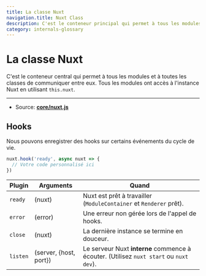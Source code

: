 ```yaml
---
title: La classe Nuxt
navigation.title: Nuxt Class
description: C'est le conteneur principal qui permet à tous les modules et classes de communiquer entre eux. Tous les modules ont accès à l'instance Nuxt en utilisant this.nuxt.
category: internals-glossary
---
```


# La classe Nuxt

C'est le conteneur central qui permet à tous les modules et à toutes les classes de communiquer entre eux. Tous les modules ont accès à l'instance Nuxt en utilisant `this.nuxt`.

---

- Source: **[core/nuxt.js](https://github.com/nuxt/nuxt.js/blob/dev/packages/core/src/nuxt.js)**

## Hooks

Nous pouvons enregistrer des hooks sur certains événements du cycle de vie.

```js
nuxt.hook('ready', async nuxt => {
  // Votre code personnalisé ici
})
```

| Plugin   | Arguments              | Quand                                                                                  |
| -------- | ---------------------- | -------------------------------------------------------------------------------------- |
| `ready`  | (nuxt)                 | Nuxt est prêt à travailler (`ModuleContainer` et `Renderer` prêt).                     |
| `error`  | (error)                | Une erreur non gérée lors de l'appel de hooks.                                         |
| `close`  | (nuxt)                 | La dernière instance se termine en douceur.                                            |
| `listen` | (server, {host, port}) | Le serveur Nuxt **interne** commence à écouter. (Utilisez `nuxt start` ou `nuxt dev`). |
